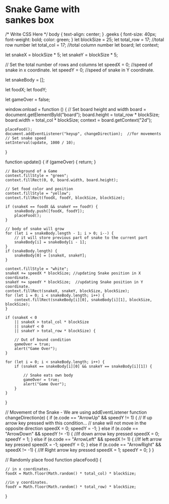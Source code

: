 <!DOCTYPE html>
<html>

<head>
    <meta charset="UTF-8">
    <meta name="viewport", 
          content="width=device-width, initial-scale=1.0">
    <title>Snake Game with GFG</title>
    <link rel="stylesheet" href="style.css">
    <script src="script.js"></script>
</head>

<body>
    <h1>Snake Game with 
          <div class="box">sankes box</div>
    </h1>
    <canvas id="board"></canvas>
</body>

</html>
/* Write CSS Here */
body {
    text-align: center;
}
.geeks {
    font-size: 40px;
    font-weight: bold;
    color: green;
}
let blockSize = 25;
let total_row = 17; //total row number
let total_col = 17; //total column number
let board;
let context;

let snakeX = blockSize * 5;
let snakeY = blockSize * 5;

// Set the total number of rows and columns
let speedX = 0;  //speed of snake in x coordinate.
let speedY = 0;  //speed of snake in Y coordinate.

let snakeBody = [];

let foodX;
let foodY;

let gameOver = false;

window.onload = function () {
    // Set board height and width
    board = document.getElementById("board");
    board.height = total_row * blockSize;
    board.width = total_col * blockSize;
    context = board.getContext("2d");

    placeFood();
    document.addEventListener("keyup", changeDirection);  //for movements
    // Set snake speed
    setInterval(update, 1000 / 10);
}

function update() {
    if (gameOver) {
        return;
    }

    // Background of a Game
    context.fillStyle = "green";
    context.fillRect(0, 0, board.width, board.height);

    // Set food color and position
    context.fillStyle = "yellow";
    context.fillRect(foodX, foodY, blockSize, blockSize);

    if (snakeX == foodX && snakeY == foodY) {
        snakeBody.push([foodX, foodY]);
        placeFood();
    }

    // body of snake will grow
    for (let i = snakeBody.length - 1; i > 0; i--) {
        // it will store previous part of snake to the current part
        snakeBody[i] = snakeBody[i - 1];
    }
    if (snakeBody.length) {
        snakeBody[0] = [snakeX, snakeY];
    }

    context.fillStyle = "white";
    snakeX += speedX * blockSize; //updating Snake position in X coordinate.
    snakeY += speedY * blockSize;  //updating Snake position in Y coordinate.
    context.fillRect(snakeX, snakeY, blockSize, blockSize);
    for (let i = 0; i < snakeBody.length; i++) {
        context.fillRect(snakeBody[i][0], snakeBody[i][1], blockSize, blockSize);
    }

    if (snakeX < 0 
        || snakeX > total_col * blockSize 
        || snakeY < 0 
        || snakeY > total_row * blockSize) { 
        
        // Out of bound condition
        gameOver = true;
        alert("Game Over");
    }

    for (let i = 0; i < snakeBody.length; i++) {
        if (snakeX == snakeBody[i][0] && snakeY == snakeBody[i][1]) { 
            
            // Snake eats own body
            gameOver = true;
            alert("Game Over");
        }
    }
}

// Movement of the Snake - We are using addEventListener
function changeDirection(e) {
    if (e.code == "ArrowUp" && speedY != 1) { 
        // If up arrow key pressed with this condition...
        // snake will not move in the opposite direction
        speedX = 0;
        speedY = -1;
    }
    else if (e.code == "ArrowDown" && speedY != -1) {
        //If down arrow key pressed
        speedX = 0;
        speedY = 1;
    }
    else if (e.code == "ArrowLeft" && speedX != 1) {
        //If left arrow key pressed
        speedX = -1;
        speedY = 0;
    }
    else if (e.code == "ArrowRight" && speedX != -1) { 
        //If Right arrow key pressed
        speedX = 1;
        speedY = 0;
    }
}

// Randomly place food
function placeFood() {

    // in x coordinates.
    foodX = Math.floor(Math.random() * total_col) * blockSize; 
    
    //in y coordinates.
    foodY = Math.floor(Math.random() * total_row) * blockSize; 
}
